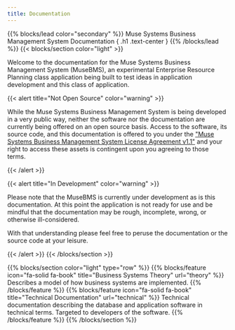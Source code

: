 ```yaml
---
title: Documentation
---
```

{{% blocks/lead color="secondary" %}}
Muse Systems Business Management System Documentation
{ .h1 .text-center }
{{% /blocks/lead %}}
{{< blocks/section color="light" >}}
<p>Welcome to the documentation for the Muse Systems Business Management System (MuseBMS), an experimental Enterprise Resource Planning class application being built to test ideas in application development and this class of application.</p>
{{< alert title="Not Open Source" color="warning" >}}
<p>While the Muse Systems Business Management System is being developed in a very public way, neither the software nor the documentation are currently being offered on an open source basis.  Access to the software, its source code, and this documentation is offered to you under the <a href="license">"Muse Systems Business Management System License Agreement v1.1"</a> and your right to access these assets is contingent upon you agreeing to those terms.</p>
{{< /alert >}}

{{< alert title="In Development" color="warning" >}}
<p>Please note that the MuseBMS is currently under development as is this documentation.  At this point the application is not ready for use and be mindful that the documentation may be rough, incomplete, wrong, or otherwise ill-considered.</p>

<p>With that understanding please feel free to peruse the documentation or the source code at your leisure.</p>
{{< /alert >}}
{{< /blocks/section >}}

{{% blocks/section color="light" type="row" %}}
<span class="d-flex flex-row flex-wrap justify-content-evenly">
{{% blocks/feature icon="fa-solid fa-book" title="Business Systems Theory" url="theory" %}}
Describes a model of how business systems are implemented.
{{% /blocks/feature %}}
{{% blocks/feature icon="fa-solid fa-book" title="Technical Documentation" url="technical" %}}
Technical documentation describing the database and application software in technical terms.  Targeted to developers of the software.
{{% /blocks/feature %}}
</span>
{{% /blocks/section %}}